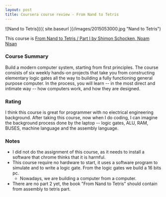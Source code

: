```yaml
---
layout: post
title: Coursera course review - From Nand to Tetris
---
```


![Nand to Tetris]({{ site.baseurl }}/images/2015053000.jpg "Nand to Tetris")

This course is [From Nand to Tetris / Part I by Shimon Schocken, Noam Nisan](https://www.coursera.org/course/nand2tetris1)

### Course Summary

Build a modern computer system, starting from first principles. The course consists of six weekly hands-on projects that take you from constructing elementary
logic gates all the way to building a fully functioning general purpose computer. In the process, you will learn -- in the most direct and intimate way -- how
computers work, and how they are designed.

### Rating

I think this course is great for programmer with no electrical engineering background. After taking this course, now when I do coding, I can imagine the background
process done by the laptop -- logic gates, ALU, RAM, BUSES, machine language and the assembly language.

### Notes

- I did not do the assignment of this course, as it needs to install a software that chrome thinks that it is harmful.
- This course require no hardware to start, it uses a software program to simulate and to write a logic gate. From the logic gates we build a 16 bits pc.
  - Nowadays, we are building a computer from a computer.
- There are no part 2 yet, the book "From Nand to Tetris" should contain from assembly to tetris part.


